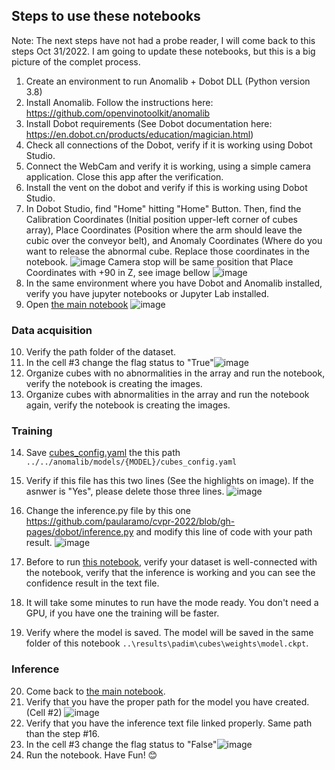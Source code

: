## Steps to use these notebooks
Note: The next steps have not had a probe reader, I will come back to this steps Oct 31/2022. I am going to update these notebooks, but this is a big picture of the complet process.

1. Create an environment to run Anomalib + Dobot DLL (Python version 3.8)
2. Install Anomalib. Follow the instructions here: https://github.com/openvinotoolkit/anomalib
3. Install Dobot requirements (See Dobot documentation here: https://en.dobot.cn/products/education/magician.html)
4. Check all connections of the Dobot, verify if it is working using Dobot Studio.
5. Connect the WebCam and verify it is working, using a simple camera application. Close this app after the verification.
6. Install the vent on the dobot and verify if this is working using Dobot Studio.
7. In Dobot Studio, find "Home" hitting "Home" Button. Then, find the Calibration Coordinates (Initial position upper-left corner of cubes array), Place Coordinates (Position where the arm should leave the cubic over the conveyor belt), and Anomaly Coordinates (Where do you want to release the abnormal cube. Replace those coordinates in the notebook. ![image](https://user-images.githubusercontent.com/10940214/198703796-3979d37d-ad9e-4e93-92b4-c575b1bde4b2.png)
Camera stop will be same position that Place Coordinates with +90 in Z, see image bellow  ![image](https://user-images.githubusercontent.com/10940214/198698536-9a1c403d-c7e3-4186-955b-4ceefb8fb379.png)
8. In the same environment where you have Dobot and Anomalib installed, verify you have jupyter notebooks or Jupyter Lab installed.
9. Open [the main notebook](https://github.com/paularamo/cvpr-2022/blob/gh-pages/dobot/notebooks_control/Anomalib_Dobot_cubics_FINAL.ipynb) ![image](https://user-images.githubusercontent.com/10940214/198696689-1be3583d-0356-4305-a2cd-f51e4ff62409.png)
### Data acquisition
10. Verify the path folder of the dataset.
11. In the cell #3 change the flag status to "True"![image](https://user-images.githubusercontent.com/10940214/198696596-459c97be-8789-4878-a038-1fa417a0b4c8.png)
12. Organize cubes with no abnormalities in the array and run the notebook, verify the notebook is creating the images.
13. Organize cubes with abnormalities in the array and run the notebook again, verify the notebook is creating the images.
### Training
14. Save [cubes_config.yaml](https://github.com/paularamo/cvpr-2022/blob/gh-pages/dobot/cubes_config.yaml) the this path ```../../anomalib/models/{MODEL}/cubes_config.yaml```
15. Verify if this file has this two lines (See the highlights on image). If the asnwer is "Yes", please delete those three lines. ![image](https://user-images.githubusercontent.com/10940214/198704365-13b94a42-a9d9-4704-b9a5-6424c08fce9f.png)

16. Change the inference.py file by this one https://github.com/paularamo/cvpr-2022/blob/gh-pages/dobot/inference.py and modify this line of code with your path result. ![image](https://user-images.githubusercontent.com/10940214/198699965-28330883-f2d6-4692-8452-8b2623f39514.png)
17. Before to run [this notebook](
https://github.com/paularamo/cvpr-2022/blob/gh-pages/dobot/notebooks/001-getting-started-cubics/001-getting-started-Inference-cubics.ipynb), verify your dataset is well-connected with the notebook, verify that the inference is working and you can see the confidence result in the text file.
18. It will take some minutes to run have the mode ready. You don't need a GPU, if you have one the training will be faster.
19. Verify where the model is saved. The model will be saved in the same folder of this notebook ``` ..\results\padim\cubes\weights\model.ckpt ```.
### Inference
20. Come back to [the main notebook](https://github.com/paularamo/cvpr-2022/blob/gh-pages/dobot/notebooks_control/Anomalib_Dobot_cubics_FINAL.ipynb).
21. Verify that you have the proper path for the model you have created. (Cell #2) ![image](https://user-images.githubusercontent.com/10940214/198702126-ee1c5e2b-a598-421a-98a3-743de5353028.png)
21. Verify that you have the inference text file linked properly. Same path than the step #16.
22. In the cell #3 change the flag status to "False"![image](https://user-images.githubusercontent.com/10940214/198696596-459c97be-8789-4878-a038-1fa417a0b4c8.png)
23. Run the notebook.
Have Fun! 😊

